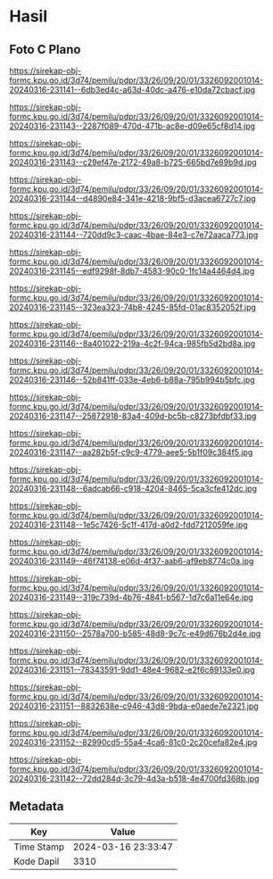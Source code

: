 # Hasil

## Foto C Plano

https://sirekap-obj-formc.kpu.go.id/3d74/pemilu/pdpr/33/26/09/20/01/3326092001014-20240316-231141--6db3ed4c-a63d-40dc-a476-e10da72cbacf.jpg

https://sirekap-obj-formc.kpu.go.id/3d74/pemilu/pdpr/33/26/09/20/01/3326092001014-20240316-231143--2287f089-470d-471b-ac8e-d09e65cf8d14.jpg

https://sirekap-obj-formc.kpu.go.id/3d74/pemilu/pdpr/33/26/09/20/01/3326092001014-20240316-231143--c29ef47e-2172-49a8-b725-665bd7e89b9d.jpg

https://sirekap-obj-formc.kpu.go.id/3d74/pemilu/pdpr/33/26/09/20/01/3326092001014-20240316-231144--d4890e84-341e-4218-9bf5-d3acea6727c7.jpg

https://sirekap-obj-formc.kpu.go.id/3d74/pemilu/pdpr/33/26/09/20/01/3326092001014-20240316-231144--720dd9c3-caac-4bae-84e3-c7e72aaca773.jpg

https://sirekap-obj-formc.kpu.go.id/3d74/pemilu/pdpr/33/26/09/20/01/3326092001014-20240316-231145--edf9298f-8db7-4583-90c0-1fc14a4464d4.jpg

https://sirekap-obj-formc.kpu.go.id/3d74/pemilu/pdpr/33/26/09/20/01/3326092001014-20240316-231145--323ea323-74b8-4245-85fd-01ac8352052f.jpg

https://sirekap-obj-formc.kpu.go.id/3d74/pemilu/pdpr/33/26/09/20/01/3326092001014-20240316-231146--8a401022-219a-4c2f-94ca-985fb5d2bd8a.jpg

https://sirekap-obj-formc.kpu.go.id/3d74/pemilu/pdpr/33/26/09/20/01/3326092001014-20240316-231146--52b841ff-033e-4eb6-b88a-795b994b5bfc.jpg

https://sirekap-obj-formc.kpu.go.id/3d74/pemilu/pdpr/33/26/09/20/01/3326092001014-20240316-231147--25872918-83a4-409d-bc5b-c8273bfdbf33.jpg

https://sirekap-obj-formc.kpu.go.id/3d74/pemilu/pdpr/33/26/09/20/01/3326092001014-20240316-231147--aa282b5f-c9c9-4779-aee5-5b1f09c384f5.jpg

https://sirekap-obj-formc.kpu.go.id/3d74/pemilu/pdpr/33/26/09/20/01/3326092001014-20240316-231148--6adcab66-c918-4204-8465-5ca3cfe412dc.jpg

https://sirekap-obj-formc.kpu.go.id/3d74/pemilu/pdpr/33/26/09/20/01/3326092001014-20240316-231148--1e5c7426-5c1f-417d-a0d2-fdd7212059fe.jpg

https://sirekap-obj-formc.kpu.go.id/3d74/pemilu/pdpr/33/26/09/20/01/3326092001014-20240316-231149--46f74138-e06d-4f37-aab6-af9eb8774c0a.jpg

https://sirekap-obj-formc.kpu.go.id/3d74/pemilu/pdpr/33/26/09/20/01/3326092001014-20240316-231149--319c739d-4b76-4841-b567-1d7c6a11e64e.jpg

https://sirekap-obj-formc.kpu.go.id/3d74/pemilu/pdpr/33/26/09/20/01/3326092001014-20240316-231150--2578a700-b585-48d8-9c7c-e49d676b2d4e.jpg

https://sirekap-obj-formc.kpu.go.id/3d74/pemilu/pdpr/33/26/09/20/01/3326092001014-20240316-231151--78343591-9dd1-48e4-9682-e2f6c89133e0.jpg

https://sirekap-obj-formc.kpu.go.id/3d74/pemilu/pdpr/33/26/09/20/01/3326092001014-20240316-231151--8832638e-c946-43d8-9bda-e0aede7e2321.jpg

https://sirekap-obj-formc.kpu.go.id/3d74/pemilu/pdpr/33/26/09/20/01/3326092001014-20240316-231152--82990cd5-55a4-4ca6-81c0-2c20cefa82e4.jpg

https://sirekap-obj-formc.kpu.go.id/3d74/pemilu/pdpr/33/26/09/20/01/3326092001014-20240316-231142--72dd284d-3c79-4d3a-b518-4e4700fd368b.jpg


## Metadata

| Key        | Value               |
| ---------- | ------------------- |
| Time Stamp | 2024-03-16 23:33:47 |
| Kode Dapil | 3310                |



